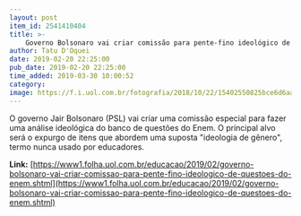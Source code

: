 ```yaml
---
layout: post
item_id: 2541410404
title: >-
    Governo Bolsonaro vai criar comissão para pente-fino ideológico de questões do Enem
author: Tatu D'Oquei
date: 2019-02-20 22:25:00
pub_date: 2019-02-20 22:25:00
time_added: 2019-03-30 10:00:52
category: 
image: https://f.i.uol.com.br/fotografia/2018/10/22/15402550825bce6d6aa4843_1540255082_3x2_rt.jpg
---
```


O governo Jair Bolsonaro (PSL) vai criar uma comissão especial para fazer uma análise ideológica do banco de questões do Enem. O principal alvo será o expurgo de itens que abordem uma suposta "ideologia de gênero", termo nunca usado por educadores.

**Link:** [https://www1.folha.uol.com.br/educacao/2019/02/governo-bolsonaro-vai-criar-comissao-para-pente-fino-ideologico-de-questoes-do-enem.shtml](https://www1.folha.uol.com.br/educacao/2019/02/governo-bolsonaro-vai-criar-comissao-para-pente-fino-ideologico-de-questoes-do-enem.shtml)

